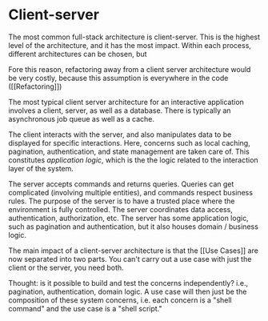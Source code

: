 # Client-server
The most common full-stack architecture is client-server. This is the highest level of the architecture, and it has the most impact. Within each process, different architectures can be chosen, but 

Fore this reason, refactoring away from a client server architecture would be very costly, because this assumption is everywhere in the code ([[Refactoring]])

The most typical client server architecture for an interactive application involves a client, server, as well as a database. There is typically an asynchronous job queue as well as a cache.

The client interacts with the server, and also manipulates data to be displayed for specific interactions. Here, concerns such as local caching, pagination, authentication, and state management are taken care of. This constitutes _application logic_, which is the the logic related to the interaction layer of the system.

The server accepts commands and returns queries. Queries can get complicated (involving multiple entities), and commands respect business rules. The purpose of the server is to have a trusted place where the environment is fully controlled. The server coordinates data access, authentication, authorization, etc. The server has some application logic, such as pagination and authentication, but it also houses domain / business logic. 

The main impact of a client-server architecture is that the [[Use Cases]] are now separated into two parts. You can't carry out a use case with just the client or the server, you need both. 

Thought: is it possible to build and test the concerns independently? i.e., pagination, authentication, domain logic. A use case will then just be the composition of these system concerns, i.e. each concern is a "shell command" and the use case is a "shell script."